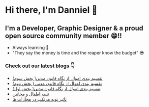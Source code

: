 # Hi there, I'm Danniel 👋 

## I'm a Developer, Graphic Designer & a proud open source community member 😁!!

- Always learning 🧐
- "They say the money is time and the reaper know the budget" 😎

### Check out our latest blogs 👇

<!-- BLOG-POST-LIST:START -->
- [تقسیم بندی اموال از نگاه قانون مدنی&lpar; بخش سوم&rpar;](https://hesabraslaw.com/blog/%D8%AA%D9%82%D8%B3%DB%8C%D9%85-%D8%A8%D9%86%D8%AF%DB%8C-%D8%A7%D9%85%D9%88%D8%A7%D9%84-%D8%A7%D8%B2-%D9%86%DA%AF%D8%A7%D9%87-%D9%82%D8%A7%D9%86%D9%88%D9%86-%D9%85%D8%AF%D9%86%DB%8C-%D8%A8%D8%AE%D8%B4-%D8%B3%D9%88%D9%85/)
- [تقسیم بندی اموال از نگاه قانون مدنی &lpar; بخش دوم&rpar;](https://hesabraslaw.com/blog/%D8%AA%D9%82%D8%B3%DB%8C%D9%85-%D8%A8%D9%86%D8%AF%DB%8C-%D8%A7%D9%85%D9%88%D8%A7%D9%84-%D8%A7%D8%B2-%D9%86%DA%AF%D8%A7%D9%87-%D9%82%D8%A7%D9%86%D9%88%D9%86-%D9%85%D8%AF%D9%86%DB%8C-%D8%A8%D8%AE%D8%B4-%D8%AF%D9%88%D9%85/)
- [تقسیم بندی اموال از نگاه قانون مدنی&lpar; بخش اول&rpar;](https://hesabraslaw.com/blog/%D8%AA%D9%82%D8%B3%DB%8C%D9%85-%D8%A8%D9%86%D8%AF%DB%8C-%D8%A7%D9%85%D9%88%D8%A7%D9%84-%D8%A7%D8%B2-%D9%86%DA%AF%D8%A7%D9%87-%D9%82%D8%A7%D9%86%D9%88%D9%86-%D9%85%D8%AF%D9%86%DB%8C-%D8%A8%D8%AE%D8%B4-%D8%A7%D9%88%D9%84/)
- [تنبیه اطفال و مجانین](https://hesabraslaw.com/blog/%D8%AA%D9%86%D8%A8%DB%8C%D9%87-%D8%A7%D8%B7%D9%81%D8%A7%D9%84-%D9%88-%D9%85%D8%AC%D8%A7%D9%86%DB%8C%D9%86/)
- [تاثیر توبه مرتکب در مجازات ها](https://hesabraslaw.com/blog/%D8%AA%D8%A7%D8%AB%DB%8C%D8%B1-%D8%AA%D9%88%D8%A8%D9%87-%D9%85%D8%B1%D8%AA%DA%A9%D8%A8-%D8%AF%D8%B1-%D9%85%D8%AC%D8%A7%D8%B2%D8%A7%D8%AA-%D9%87%D8%A7/)
<!-- BLOG-POST-LIST:END -->
